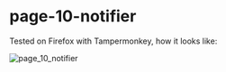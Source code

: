 # page-10-notifier

Tested on Firefox with Tampermonkey, how it looks like:

![page_10_notifier](https://i.imgur.com/Hjv6zgj.png)
